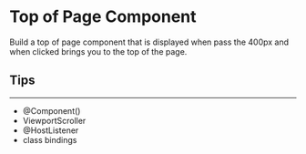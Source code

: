 # Top of Page Component

Build a top of page component that is displayed when  pass the 400px and when clicked brings you to the top of the page.

## Tips
---
- @Component()
- ViewportScroller
- @HostListener
- class bindings
